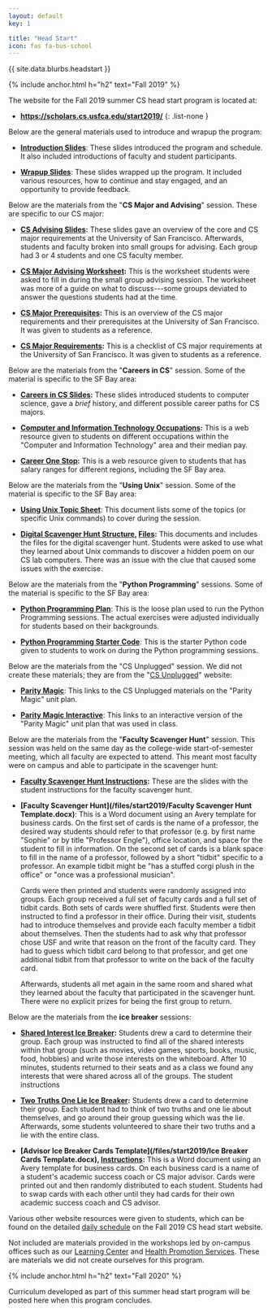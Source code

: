 ```yaml
---
layout: default
key: 1

title: "Head Start"
icon: fas fa-bus-school
---
```


<p>
  {{ site.data.blurbs.headstart }}
</p>

{% include anchor.html h="h2" text="Fall 2019" %}

The website for the Fall 2019 summer CS head start program is located at:

  - **<https://scholars.cs.usfca.edu/start2019/>**
  {: .list-none }

Below are the general materials used to introduce and wrapup the program:

  - **[Introduction Slides](https://docs.google.com/presentation/d/e/2PACX-1vS43GToiR8QYSo_gW2iUVZj1Dewnrq8xiyGMGuwZNui3aAOHfxcozjUYd0sAN1D0zEJI5BY1RbL5NUY/pub?start=false&loop=false&delayms=3000)**: These slides introduced the program and schedule. It also included introductions of faculty and student participants.

  - **[Wrapup Slides](https://docs.google.com/presentation/d/e/2PACX-1vTH0kIxxPVeJKoJnYRVYNzLrZkQ2UqnsVPWxA3-VIOVQhp1eXIXazPvn7RPLwQgREa8XMCoPWcy5Mxn/pub?start=false&loop=false&delayms=3000)**: These slides wrapped up the program. It included various resources, how to continue and stay engaged, and an opportunity to provide feedback.

Below are the materials from the "**CS Major and Advising**" session. These are specific to our CS major:

  - **[CS Advising Slides](https://docs.google.com/presentation/d/e/2PACX-1vSrT8A_h0hpX3hp6RQ_0Y9CJmkrlg6SzLIc3Kim9I22Lmlk1r3IHRajdkU9t4YetSsljjauuoNhnEkE/pub?start=false&loop=false&delayms=3000&slide=id.p):** These slides gave an overview of the core and CS major requirements at the University of San Francisco. Afterwards, students and faculty broken into small groups for advising. Each group had 3 or 4 students and one CS faculty member.

  - **[CS Major Advising Worksheet](https://docs.google.com/document/d/1Al-72D4pwdNHCnP-Dywa5QV0a5IxMEcmlU96FwSuOBc/edit?usp=sharing):** This is the worksheet students were asked to fill in during the small group advising session. The worksheet was more of a guide on what to discuss---some groups deviated to answer the questions students had at the time.

  - **[CS Major Prerequisites](https://drive.google.com/open?id=1lMH7qmDrcfoBHHOER-tzoGoCVEv1V4Fe):** This is an overview of the CS major requirements and their prerequisites at the University of San Francisco. It was given to students as a reference.

  - **[CS Major Requirements](https://docs.google.com/document/d/1Rb78VLQDEgGS8JYnsgjg-QaKAvL7JpCny0ydvcqYPeI/edit?usp=sharing):** This is a checklist of CS major requirements at the University of San Francisco. It was given to students as a reference.

Below are the materials from the "**Careers in CS**" session. Some of the material is specific to the SF Bay area:

  - **[Careers in CS Slides](https://docs.google.com/presentation/d/e/2PACX-1vQUalpfpb2hqTwOhpY2G1OXDn06M8tFI0wsJC1RBRJk9ACNzslGA5BTYn_rFfNjbl4Jsau1WWnLtKd8/pub?start=false&loop=false&delayms=3000&slide=id.p):** These slides introduced students to computer science, gave a *brief* history, and different possible career paths for CS majors.

  - **[Computer and Information Technology Occupations](https://www.bls.gov/ooh/computer-and-information-technology/home.htm):** This is a web resource given to students on different occupations within the "Computer and Information Technology" area and their median pay.

  - **[Career One Stop](https://www.careeronestop.org/):** This is a web resource given to students that has salary ranges for different regions, including the SF Bay area.

Below are the materials from the "**Using Unix**" session. Some of the material is specific to the SF Bay area:

  - **[Using Unix Topic Sheet](https://docs.google.com/document/d/1u6U_Wakfgt0p1ijvee_E192AdzRJYs5uKkuZQWwL1VE/edit?usp=sharing)**: This document lists some of the topics (or specific Unix commands) to cover during the session.

  - **[Digital Scavenger Hunt Structure](https://docs.google.com/document/d/1cknMYUNeONaBuXqV7hmEQGn8RuSaFfSfKX0cu4TYLMI/edit?usp=sharing), [Files](/files/start2019/hunt2019.zip):** This documents and includes the files for the digital scavenger hunt. Students were asked to use what they learned about Unix commands to discover a hidden poem on our CS lab computers. There was an issue with the clue that caused some issues with the exercise.

Below are the materials from the "**Python Programming**" sessions. Some of the material is specific to the SF Bay area:

  - **[Python Programming Plan](/files/start2019/python-plan.pdf)**: This is the loose plan used to run the Python Programming sessions. The actual exercises were adjusted individually for students based on their backgrounds.

  - **[Python Programming Starter Code](/files/start2019/starter-code.zip)**: This is the starter Python code given to students to work on during the Python programming sessions.

Below are the materials from the "CS Unplugged" session. We did not create these materials; they are from the "[CS Unplugged](https://www.csunplugged.org/en/)" website:

  - **[Parity Magic](https://www.csunplugged.org/en/topics/error-detection-and-correction/unit-plan/parity-magic/)**: This links to the CS Unplugged materials on the "Parity Magic" unit plan.

  - **[Parity Magic Interactive](https://csfieldguide.org.nz/en/interactives/parity/)**: This links to an interactive version of the "Parity Magic" unit plan that was used in class.

Below are the materials from the "**Faculty Scavenger Hunt**" session. This session was held on the same day as the college-wide start-of-semester meeting, which all faculty are expected to attend. This meant most faculty were on campus and able to participate in the scavenger hunt:

  - **[Faculty Scavenger Hunt Instructions](https://docs.google.com/presentation/d/e/2PACX-1vTsoKCPWNuqEepmeY7KvwPtHacFpAMZgjCRtL5KR7PPoJzlSbSIOTLJH_iLfQRSMSC4LLMy6BOb5vna/pub?start=false&loop=false&delayms=3000):** These are the slides with the student instructions for the faculty scavenger hunt.

  - **[Faculty Scavenger Hunt](/files/start2019/Faculty Scavenger Hunt Template.docx)**: This is a Word document using an Avery template for business cards. On the first set of cards is the name of a professor, the desired way students should refer to that professor (e.g. by first name "Sophie" or by title "Professor Engle"), office location, and space for the student to fill in information. On the second set of cards is a blank space to fill in the name of a professor, followed by a short "tidbit" specific to a professor. An example tidbit might be "has a stuffed corgi plush in the office" or "once was a professional musician".

      Cards were then printed and students were randomly assigned into groups. Each group received a full set of faculty cards and a full set of tidbit cards. Both sets of cards were shuffled first. Students were then instructed to find a professor in their office. During their visit, students had to introduce themselves and provide each faculty member a tidbit about themselves. Then the students had to ask why that professor chose USF and write that reason on the front of the faculty card. They had to guess which tidbit card belong to that professor, and get one additional tidbit from that professor to write on the back of the faculty card.

      Afterwards, students all met again in the same room and shared what they learned about the faculty that participated in the scavenger hunt. There were no explicit prizes for being the first group to return.  

Below are the materials from the **ice breaker** sessions:

  - **[Shared Interest Ice Breaker](https://docs.google.com/presentation/d/e/2PACX-1vQENh5CqWbLCw6D6_AsdhAkj4LZ3tALlQ8L3OXlEie3gD7PmlvnhO9RQ5NHxBbRlwMK3kZGM3Lmet7D/pub?start=false&loop=false&delayms=3000&slide=id.g5e1d929e1d_0_454):** Students drew a card to determine their group. Each group was instructed to find all of the shared interests within that group (such as movies, video games, sports, books, music, food, hobbies) and write those interests on the whiteboard. After 10 minutes, students returned to their seats and as a class we found any interests that were shared across all of the groups. The student instructions

  - **[Two Truths One Lie Ice Breaker](https://docs.google.com/presentation/d/e/2PACX-1vQRcPSI7A0tlEuNTnF8rY-ZRtMfXsm0pk6YMwAiDopsonp6UnI0LcYOCdu2kjgGrGO1sQ9GLkDuV2wZ/pub?start=false&loop=false&delayms=3000&slide=id.g5f695c332d_0_206):** Students drew a card to determine their group. Each student had to think of two truths and one lie about themselves, and go around their group guessing which was the lie. Afterwards, some students volunteered to share their two truths and a lie with the entire class.

  - **[Advisor Ice Breaker Cards Template](/files/start2019/Ice Breaker Cards Template.docx), [Instructions](https://docs.google.com/presentation/d/e/2PACX-1vRRRqeERadyKsYQQtHTwCKC0YyCjRfG41AX7bKB_ol4UeicvPoNBro_ElydQk7Mof-Yc1hUSgNdAyp-/pub?start=false&loop=false&delayms=3000&slide=id.g5f6b85df88_0_194):** This is a Word document using an Avery template for business cards. On each business card is a name of a student's academic success coach or CS major advisor. Cards were printed out and then randomly distributed to each student. Students had to swap cards with each other until they had cards for their own academic success coach and CS advisor.

Various other website resources were given to students, which can be found on the detailed [daily schedule](/start2019/schedule.html) on the Fall 2019 CS head start website.

Not included are materials provided in the workshops led by on-campus offices such as our [Learning Center](https://myusf.usfca.edu/learning-center) and [Health Promotion Services](https://myusf.usfca.edu/hps). These are materials we did not create ourselves for this program.

{% include anchor.html h="h2" text="Fall 2020" %}

<p>
  Curriculum developed as part of this summer head start program will be posted here when this program concludes.
</p>
